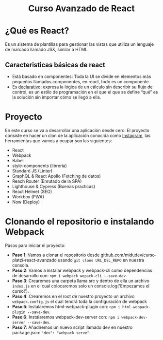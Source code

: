 <div align="center">
  <h1>Curso Avanzado de React</h1>
</div>

# ¿Qué es React?

Es un sistema de plantillas para gestionar las vistas que utiliza un lenguaje de marcado llamado JSX, similar a HTML.

## Caracteristicas básicas de react
* Está basado en componentes: Toda la UI se divide en elementos más pequeños llamados componentes, en react, todo es un componente.
* Es [declarativo](https://dev.to/itsjzt/declarative-programming--react-3bh2): expresa la lógica de un cálculo sin describir su flujo de control, es un estilo de programación en el que el que se define “qué” es la solución sin importar cómo se llegó a ella.

# Proyecto
En este curso se va a desarrollar una aplicación desde cero. El proyecto consiste en hacer un clon de la aplicación conocida como [Instagram](https://www.instagram.com/), las herramientas que vamos a ocupar son las siguientes: 
- React
- Webpack
- Babel
- style-components (libreria)
- Standard JS (Linter)
- GraphQL & React Apollo (Fetching de datos)
- Reach Router (Enrutado de la SPA)
- Lighthouse & Cypress (Buenas practicas)
- React Helmet (SEO)
- Workbox (PWA)
- Now (Deploy)

# Clonando el repositorio e instalando Webpack
Pasos para iniciar el proyecto:

- **Paso 1**: Vamos a clonar el repositorio desde github.com/midudev/curso-platzi-react-avanzado usando `git clone URL_DEL_REPO` en nuestra consola.
- **Paso 2**: Vamos a instalar webpack y webpack-cli como dependencias de desarrollo con: `npm i webpack wepack-cli --save-dev`.
- **Paso 3**: Crearemos una carpeta llama src y dentro de ella un archivo `index.js` en el cual colocaremos solo un console.log('Empezamos el curso!').
- **Paso 4**: Crearemos en el root de nuestro proyecto un archivo `webpack.config.js` el cual tendrá toda la configuración de webpack
- **Paso 5**: Instalaremos html-webpack-plugin con: `npm i html-webpack-plugin --save-dev`.
- **Paso 6**: Instalaremos webpack-dev-server con: `npm i webpack-dev-server --save-dev`.
- **Paso 7**: Añadiremos un nuevo script llamado dev en nuestro package.json: `"dev": "webpack serve"`.
